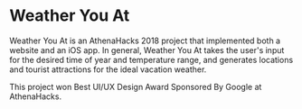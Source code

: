 # Weather You At

Weather You At is an AthenaHacks 2018 project that implemented both a website and an iOS app. In general, Weather You At 
takes the user's input for the desired time of year and temperature range, and generates locations and tourist attractions 
for the ideal vacation weather. 

This project won Best UI/UX Design Award Sponsored By Google at AthenaHacks. 
